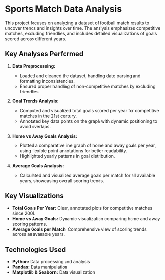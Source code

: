 # Sports Match Data Analysis

This project focuses on analyzing a dataset of football match results to uncover trends and insights over time. The analysis emphasizes competitive matches, excluding friendlies, and includes detailed visualizations of goals scored across different years.

## Key Analyses Performed

1. **Data Preprocessing:**  
   - Loaded and cleaned the dataset, handling date parsing and formatting inconsistencies.  
   - Ensured proper handling of non-competitive matches by excluding friendlies.  

2. **Goal Trends Analysis:**  
   - Computed and visualized total goals scored per year for competitive matches in the 21st century.  
   - Annotated key data points on the graph with dynamic positioning to avoid overlaps.  

3. **Home vs Away Goals Analysis:**  
   - Plotted a comparative line graph of home and away goals per year, using flexible point annotations for better readability.  
   - Highlighted yearly patterns in goal distribution.  

4. **Average Goals Analysis:**  
   - Calculated and visualized average goals per match for all available years, showcasing overall scoring trends.  

## Key Visualizations
- **Total Goals Per Year:** Clear, annotated plots for competitive matches since 2001.  
- **Home vs Away Goals:** Dynamic visualization comparing home and away scoring patterns.  
- **Average Goals per Match:** Comprehensive view of scoring trends across all available years.  

## Technologies Used
- **Python:** Data processing and analysis  
- **Pandas:** Data manipulation  
- **Matplotlib & Seaborn:** Data visualization  
